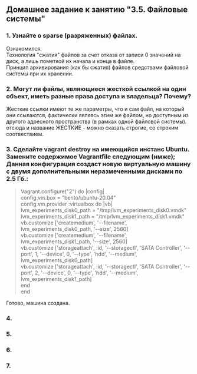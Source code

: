 ## Домашнее задание к занятию "3.5. Файловые системы"

### 1. Узнайте о sparse (разряженных) файлах.

Ознакомился.   
Технология "сжатия" файлов за счет отказа от записи 0 значений на диск, а лишь пометкой их начала и конца в файле.   
Принцип архивирования (как бы сжатия) файлов средствами файловой системы при их хранении.

### 2.  Могут ли файлы, являющиеся жесткой ссылкой на один объект, иметь разные права доступа и владельца? Почему?

Жесткие ссылки имеют те же параметры, что и сам файл, на который они ссылаются, фактически являясь этим же файлом, но доступным из другого адресного пространства (в рамках одной файловой системы). отсюда и название ЖЕСТКИЕ - можно сказать строгие, со строхим соотвествием.

### 3.  Сделайте vagrant destroy на имеющийся инстанс Ubuntu. Замените содержимое Vagrantfile следующим (нмже); Данная конфигурация создаст новую виртуальную машину с двумя дополнительными неразмеченными дисками по 2.5 Гб.:

>Vagrant.configure("2") do |config|  
  config.vm.box = "bento/ubuntu-20.04"  
  config.vm.provider :virtualbox do |vb|  
    lvm_experiments_disk0_path = "/tmp/lvm_experiments_disk0.vmdk"  
    lvm_experiments_disk1_path = "/tmp/lvm_experiments_disk1.vmdk"  
    vb.customize ['createmedium', '--filename', lvm_experiments_disk0_path, '--size', 2560]  
    vb.customize ['createmedium', '--filename', lvm_experiments_disk1_path, '--size', 2560]  
    vb.customize ['storageattach', :id, '--storagectl', 'SATA Controller', '--port', 1, '--device', 0, '--type', 'hdd', '--medium', lvm_experiments_disk0_path]  
    vb.customize ['storageattach', :id, '--storagectl', 'SATA Controller', '--port', 2, '--device', 0, '--type', 'hdd', '--medium', lvm_experiments_disk1_path]  
  end  
end  

Готово, машина создана.

### 4. 
### 5.  
### 6. 
### 7. 